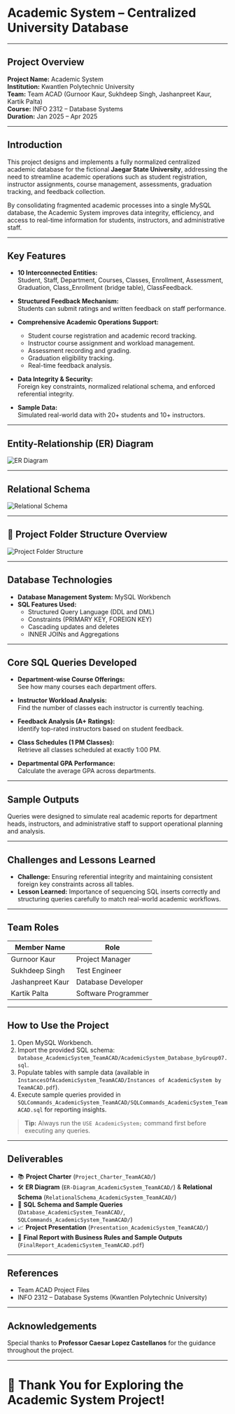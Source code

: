 # Academic System – Centralized University Database 

---

## **Project Overview**

**Project Name:** Academic System  
**Institution:** Kwantlen Polytechnic University  
**Team:** Team ACAD (Gurnoor Kaur, Sukhdeep Singh, Jashanpreet Kaur, Kartik Palta)  
**Course:** INFO 2312 – Database Systems  
**Duration:** Jan 2025 – Apr 2025  

---

## **Introduction**

This project designs and implements a fully normalized centralized academic database for the fictional **Jaegar State University**, addressing the need to streamline academic operations such as student registration, instructor assignments, course management, assessments, graduation tracking, and feedback collection.

By consolidating fragmented academic processes into a single MySQL database, the Academic System improves data integrity, efficiency, and access to real-time information for students, instructors, and administrative staff.

---

## **Key Features**

- **10 Interconnected Entities:**  
  Student, Staff, Department, Courses, Classes, Enrollment, Assessment, Graduation, Class_Enrollment (bridge table), ClassFeedback.
  
- **Structured Feedback Mechanism:**  
  Students can submit ratings and written feedback on staff performance.

- **Comprehensive Academic Operations Support:**  
  - Student course registration and academic record tracking.  
  - Instructor course assignment and workload management.  
  - Assessment recording and grading.  
  - Graduation eligibility tracking.  
  - Real-time feedback analysis.

- **Data Integrity & Security:**  
  Foreign key constraints, normalized relational schema, and enforced referential integrity.

- **Sample Data:**  
  Simulated real-world data with 20+ students and 10+ instructors.

---

## **Entity-Relationship (ER) Diagram**

![ER Diagram](ER-Diagram_AcademicSystem_TeamACAD/ER-Diagram_AcademicSystem_TeamACAD.png)

---

## **Relational Schema**

![Relational Schema](RelationalSchema_AcademicSystem_TeamACAD/RelationalSchema_AcademicSystem_TeamACAD.png)

---

## 📂 Project Folder Structure Overview

![Project Folder Structure](ProjectFolderStructure_AcademicSystem_TeamACAD.png)

---

## **Database Technologies**

- **Database Management System:** MySQL Workbench
- **SQL Features Used:**  
  - Structured Query Language (DDL and DML)  
  - Constraints (PRIMARY KEY, FOREIGN KEY)  
  - Cascading updates and deletes  
  - INNER JOINs and Aggregations

---

## **Core SQL Queries Developed**

- **Department-wise Course Offerings:**  
  See how many courses each department offers.

- **Instructor Workload Analysis:**  
  Find the number of classes each instructor is currently teaching.

- **Feedback Analysis (A+ Ratings):**  
  Identify top-rated instructors based on student feedback.

- **Class Schedules (1 PM Classes):**  
  Retrieve all classes scheduled at exactly 1:00 PM.

- **Departmental GPA Performance:**  
  Calculate the average GPA across departments.

---

## **Sample Outputs**

Queries were designed to simulate real academic reports for department heads, instructors, and administrative staff to support operational planning and analysis.

---

## **Challenges and Lessons Learned**

- **Challenge:** Ensuring referential integrity and maintaining consistent foreign key constraints across all tables.  
- **Lesson Learned:** Importance of sequencing SQL inserts correctly and structuring queries carefully to match real-world academic workflows.

---

## **Team Roles**

| Member Name      | Role                  |
|------------------|------------------------|
| Gurnoor Kaur      | Project Manager        |
| Sukhdeep Singh    | Test Engineer          |
| Jashanpreet Kaur  | Database Developer     |
| Kartik Palta      | Software Programmer    |

---

## **How to Use the Project**

1. Open MySQL Workbench.
2. Import the provided SQL schema: `Database_AcademicSystem_TeamACAD/AcademicSystem_Database_byGroup07.sql`.
3. Populate tables with sample data (available in `InstancesOfAcademicSystem_TeamACAD/Instances of AcademicSystem by TeamACAD.pdf`).
4. Execute sample queries provided in `SQLCommands_AcademicSystem_TeamACAD/SQLCommands_AcademicSystem_TeamACAD.sql` for reporting insights.

> **Tip:** Always run the `USE AcademicSystem;` command first before executing any queries.

---

## **Deliverables**

- 📚 **Project Charter** (`Project_Charter_TeamACAD/`)  
- 🛠️ **ER Diagram** (`ER-Diagram_AcademicSystem_TeamACAD/`) & **Relational Schema** (`RelationalSchema_AcademicSystem_TeamACAD/`)  
- 💾 **SQL Schema and Sample Queries** (`Database_AcademicSystem_TeamACAD/`, `SQLCommands_AcademicSystem_TeamACAD/`)  
- 📈 **Project Presentation** (`Presentation_AcademicSystem_TeamACAD/`)  
- 📝 **Final Report with Business Rules and Sample Outputs** (`FinalReport_AcademicSystem_TeamACAD.pdf`)

---

## **References**

- Team ACAD Project Files
- INFO 2312 – Database Systems (Kwantlen Polytechnic University)

---

## **Acknowledgements**

Special thanks to **Professor Caesar Lopez Castellanos** for the guidance throughout the project.

---

# 🚀 Thank You for Exploring the Academic System Project!
